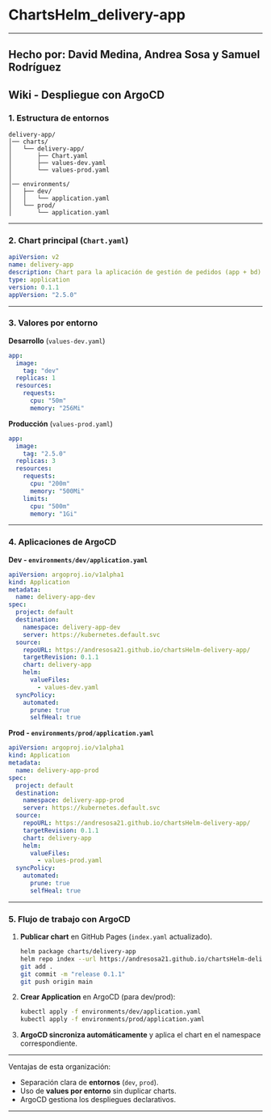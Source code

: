 # ChartsHelm_delivery-app

---

## Hecho por: David Medina, Andrea Sosa y Samuel Rodríguez

## Wiki - Despliegue con ArgoCD

### 1. Estructura de entornos

```
delivery-app/
│── charts/
│   └── delivery-app/
│       ├── Chart.yaml
│       ├── values-dev.yaml
│       └── values-prod.yaml
│
│── environments/
│   ├── dev/
│   │   └── application.yaml
│   └── prod/
│       └── application.yaml
```

---

### 2. Chart principal (`Chart.yaml`)

```yaml
apiVersion: v2
name: delivery-app
description: Chart para la aplicación de gestión de pedidos (app + bd)
type: application
version: 0.1.1
appVersion: "2.5.0"
```

---

### 3. Valores por entorno

**Desarrollo** (`values-dev.yaml`)

```yaml
app:
  image:
    tag: "dev"
  replicas: 1
  resources:
    requests:
      cpu: "50m"
      memory: "256Mi"
```

**Producción** (`values-prod.yaml`)

```yaml
app:
  image:
    tag: "2.5.0"
  replicas: 3
  resources:
    requests:
      cpu: "200m"
      memory: "500Mi"
    limits:
      cpu: "500m"
      memory: "1Gi"
```

---

### 4. Aplicaciones de ArgoCD

**Dev - `environments/dev/application.yaml`**

```yaml
apiVersion: argoproj.io/v1alpha1
kind: Application
metadata:
  name: delivery-app-dev
spec:
  project: default
  destination:
    namespace: delivery-app-dev
    server: https://kubernetes.default.svc
  source:
    repoURL: https://andresosa21.github.io/chartsHelm-delivery-app/
    targetRevision: 0.1.1
    chart: delivery-app
    helm:
      valueFiles:
        - values-dev.yaml
  syncPolicy:
    automated:
      prune: true
      selfHeal: true
```

**Prod - `environments/prod/application.yaml`**

```yaml
apiVersion: argoproj.io/v1alpha1
kind: Application
metadata:
  name: delivery-app-prod
spec:
  project: default
  destination:
    namespace: delivery-app-prod
    server: https://kubernetes.default.svc
  source:
    repoURL: https://andresosa21.github.io/chartsHelm-delivery-app/
    targetRevision: 0.1.1
    chart: delivery-app
    helm:
      valueFiles:
        - values-prod.yaml
  syncPolicy:
    automated:
      prune: true
      selfHeal: true
```

---

### 5. Flujo de trabajo con ArgoCD

1. **Publicar chart** en GitHub Pages (`index.yaml` actualizado).

   ```bash
   helm package charts/delivery-app
   helm repo index --url https://andresosa21.github.io/chartsHelm-delivery-app/ .
   git add .
   git commit -m "release 0.1.1"
   git push origin main
   ```

2. **Crear Application** en ArgoCD (para dev/prod):

   ```bash
   kubectl apply -f environments/dev/application.yaml
   kubectl apply -f environments/prod/application.yaml
   ```

3. **ArgoCD sincroniza automáticamente** y aplica el chart en el namespace correspondiente.

---

Ventajas de esta organización:

* Separación clara de **entornos** (`dev`, `prod`).
* Uso de **values por entorno** sin duplicar charts.
* ArgoCD gestiona los despliegues declarativos.

---
